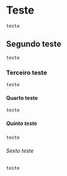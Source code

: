 # Teste
    teste
## Segundo teste
    teste
### Terceiro teste
    teste
#### Quarto teste
    teste
##### Quinto teste
    teste
###### Sexto teste
    teste